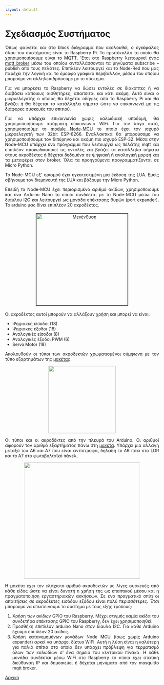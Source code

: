 ```yaml
---
layout: default
---
```

<div style="text-align: justify;">
 <h1>Σχεδιασμός Συστήματος</h1>
 <p>Όπως φαίνεται και στο block διάγραμμα που ακολουθεί, ο εγκέφαλος όλου του συστήματος είναι το Raspberry Pi. Το πρωτόκολλο το οποίο θα χρησιμοποιήσουμε είναι το <a href="https://en.wikipedia.org/wiki/MQTT" target="_blank">MQTT</a>. 'Ετσι στο Raspberry λειτουργεί ένας <a href="https://en.wikipedia.org/wiki/Message_broker" target="_blank">mqtt broker</a> μέσω του οποίου ανταλλάσσονται τα μηνύματα subscribe – publish από τους πελάτες. Επιπλέον λειτουργεί και το Node-Red που μας παρέχει την λογική και το όμορφο γραφικό περιβάλλον, μέσου του οποίου μπορούμε να αλληλεπιδράσουμε με το σύστημα.</p>
 <p>Για να μπορέσει το Raspberry να δώσει εντολές σε διακόπτες ή να διαβάσει κάποιους αισθητήρες, απαιτείται και κάτι ακόμη. Αυτό είναι ο μικροελεγκτής ο οποίος θα δέχεται οδηγίες από το Raspberry Pi και θα βγάζει ή θα δέχεται τα κατάλληλα σήματα ώστε να επικοινωνεί με τις διάφορες συσκευές του σπιτιού.</p>
 <p>Για να υπάρχει επικοινωνία χωρίς καλωδιακή υποδομή, θα χρησιμοποιήσουμε ασύρματη επικοινωνία WiFi. Για τον λόγο αυτό, χρησιμοποιούμε το <a href="https://www.nodemcu.com/index_en.html" target="_blank">module Node-MCU</a> το οποίο έχει τον ισχυρό μικροελεγκτή των 32bit ESP-8266. Εναλλακτικά θα μπορούσαμε να χρησιμοποιήσουμε τον διπύρηνο και ακόμη πιο ισχυρό ESP-32. Μέσα στην Node-MCU υπάρχει ένα πρόγραμμα που λειτουργεί ως πελάτης mqtt και επιπλέον αποκωδικοποιεί τις εντολές και βγάζει τα κατάλληλα σήματα στους ακροδέκτες ή δέχεται δεδομένα σε ψηφιακή ή αναλογική μορφή και τα μεταφέρει στον broker. Όλα τα προηγούμενα προγραμματίζονται σε Micro Python.</p>
 <p>Το Node-MCU εξ' ορισμού έχει εγκατεστιμένη μια έκδοση της LUA. Εμείς σβήνουμε τον διεμηνευτή της LUA και βάζουμε την Micro Python.</p>
 <p>Επειδή το Node-MCU έχει περιορισμένο αριθμό ακίδων, χρησιμοποιούμε και ένα Arduino Nano το οποίο συνδέεται με το Node-MCU μέσω του διαύλου I2C και λειτουργεί ως μονάδα επέκτασης θυρών (port expander). Το arduino μας δίνει επιπλέον 20 ακροδέκτες.</p>
 <center>
 <a href="{{ "/assets/images/block_diagram.png" | relative_url }}" onclick="return hs.expand(this)" class="highslide" target="_self">
   <img src="{{ "/assets/images/block_diagram_small.png" | relative_url }}" alt="Μεγένθυση" title="Μεγένθυση" style="float: center; margin: 5px; border: 1px solid #000000; width: 300px;">
 </a>
 </center>
 <p>Οι ακροδέκτες αυτοί μπορούν να αλλάξουν χρήση και μπορεί να είναι:</p>
  <ul>
   <li>Ψηφιακές είσοδοι (18)</li>
   <li>Ψηφιακές έξοδοι (18)</li>
   <li>Αναλογικές είσοδοι (8)</li>
   <li>Αναλογικές έξοδοι PWM (6)</li>
   <li>Servo Motor (18)</li>
  </ul>
 <p>Ακολουθούν οι τύποι των ακροδεκτών χρωματισμένοι σύμφωνα με τον τύπο εξαρτημάτων της <a href="{{ "/assets/images/maketa_nodim_katopsi1.png" | relative_url }}" target="_blank">μακέτας</a>.</p>
 <center><img src="{{ "/assets/images/signal_types.png" | relative_url }}" width="220"></center>
 <p>Οι τύποι και οι ακροδέκτες από την πλευρά του Arduino. Οι αριθμοί αφορούν τον αριθμό εξαρτήματος πάνω στη <a href="{{ "/assets/images/maketa_nodim_katopsi1.png" | relative_url }}" target="_blank">μακέτα</a>. Υπάρχει μια αλλαγή μεταξύ του A6 και A7 που είναι αντίστροφα, δηλαδή το A6 πάει στο LDR και το A7 στο φωτοβολταϊκό πάνελ.</p>
 <center><img src="{{ "/assets/images/arduino_pin_connections.png" | relative_url }}" width="380"></center>
 <p>Η μακέτα έχει τον ελάχιστο αριθμό ακροδεκτών με λίγες συσκευές από κάθε είδος ώστε να είναι δυνατή η χρήση της ως εποπτικού μέσου και η πραγματοποίηση εργαστηριακών ασκήσεων. Σε ένα πραγματικό σπίτι οι απαιτήσεις σε ακροδέκτες εισόδου εξόδου είναι πολύ περισσότερες. Έτσι μπορούμε να επεκτείνουμε το σύστημα με τους εξής τρόπους:</p>
 <ol>
   <li>Χρήση των ακίδων GPIO του Raspberry. Μέχρι στιγμής καμία ακίδα του συνδετήρα επέκτασης GPIO του Raspberry, δεν έχει χρησιμοποιηθεί.</li>
   <li>Προσθήκη επιπλέον arduino Nano στον δίαυλο I2C. Για κάθε Arduino έχουμε επιπλέον 20 ακίδες.</li>
   <li>Χρήση κατανεμημένων μονάδων Node MCU (ίσως χωρίς Arduino expander) αρκεί να υπάρχει δίκτυο WiFI. Αυτή η λύση είναι η καλύτερη για παλιά σπίτια στα οποία δεν υπάρχει πρόβλεψη για τερματισμό όλων των καλωδίων σ’ ένα σημείο του κεντρικού πίνακα. Η κάθε μονάδα συνδέεται μέσω WiFi στο Raspberry το οποίο έχει στατική διεύθυνση IP και δημοσιεύει ή δέχεται μηνύματα από τον mosquitto mqtt broker.</li>
 </ol>

 <!--href="{{ "/assets/css/style.css?v=" | append: site.github.build_revision | relative_url }}"-->
 <a href="./index.html">Αρχική</a>
</div>
